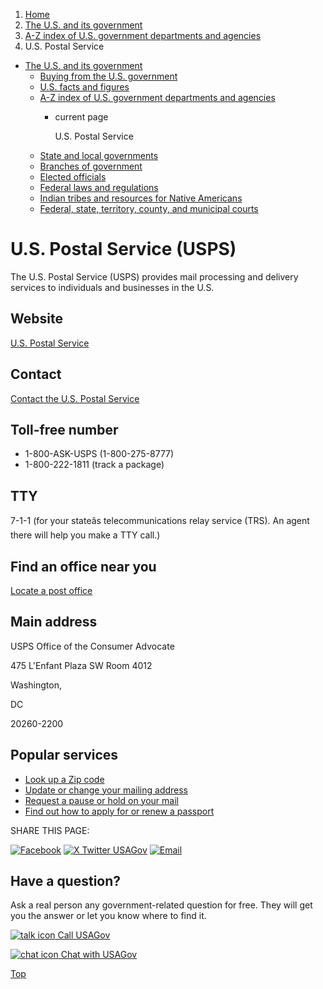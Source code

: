 1. [Home](/)
2. [The U.S. and its government](/about-the-us)
3. [A-Z index of U.S. government departments and agencies](/agency-index)
4. U.S. Postal Service

* [The U.S. and its government](/about-the-us)
  + [Buying from the U.S. government](/buy-from-government)
  + [U.S. facts and figures](/facts-figures)
  + [A-Z index of U.S. government departments and agencies](/agency-index)
    - current page

      U.S. Postal Service
  + [State and local governments](/state-local-governments)
  + [Branches of government](/branches-of-government)
  + [Elected officials](/elected-officials)
  + [Federal laws and regulations](/laws-and-regulations)
  + [Indian tribes and resources for Native Americans](/tribes)
  + [Federal, state, territory, county, and municipal courts](/courts)

U.S. Postal Service
(USPS)
==========================

The U.S. Postal Service (USPS) provides mail processing and delivery services to individuals and businesses in the U.S.

Website
-------

[U.S. Postal Service](https://www.usps.com/)

Contact
-------

[Contact the U.S. Postal Service](https://www.usps.com/help/contact-us.htm)

Toll-free number
----------------

* 1-800-ASK-USPS (1-800-275-8777)
* 1-800-222-1811 (track a package)

TTY
---

7-1-1 (for your stateâs telecommunications relay service (TRS). An agent there will help you make a TTY call.)

Find an office near you
-----------------------

[Locate a post office](https://tools.usps.com/find-location.htm)

Main address
------------

USPS Office of the Consumer Advocate
  

475 L'Enfant Plaza SW Room 4012
  

Washington,

DC

20260-2200

Popular services
----------------

* [Look up a Zip code](https://tools.usps.com/zip-code-lookup.htm)
* [Update or change your mailing address](https://moversguide.usps.com/mgo/disclaimer)
* [Request a pause or hold on your mail](https://www.usps.com/manage/hold-mail.htm)
* [Find out how to apply for or renew a passport](https://travel.state.gov/content/travel/en/passports/need-passport.html)

SHARE THIS PAGE:

[![Facebook](/themes/custom/usagov/images/social-media-icons/Facebook_Icon.svg)](https://www.facebook.com/sharer/sharer.php?u=https://www.usa.gov/agencies/u-s-postal-service&v=3)
[![X Twitter USAGov](/themes/custom/usagov/images/social-media-icons/X_Twitter_Icon.svg?version=2)](https://twitter.com/intent/tweet?source=webclient&text=https://www.usa.gov/agencies/u-s-postal-service)
[![Email](/themes/custom/usagov/images/social-media-icons/Email_Icon.svg?version=2)](mailto:?subject=https://www.usa.gov/agencies/u-s-postal-service)

Have a question?
----------------

Ask a real person any government-related question for free. They will get you the answer or let you know where to find it.

[![talk icon](/themes/custom/usagov/images/ICONS_talk.png)
Call USAGov](/phone)

[![chat icon](/themes/custom/usagov/images/ICONS_chat.png)
Chat with USAGov](/chat)

[Top](#main-content)